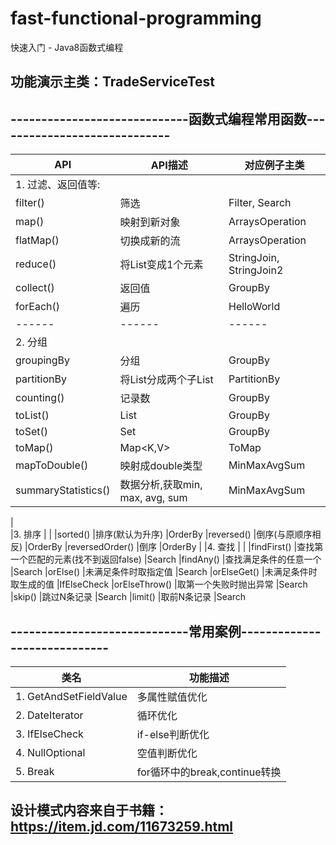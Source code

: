 # fast-functional-programming
快速入门 - Java8函数式编程


## 功能演示主类：TradeServiceTest

## -----------------------------函数式编程常用函数-----------------------------
|API                |API描述                                                 |对应例子主类
| ------ | ------ | ------ |
|1. 过滤、返回值等:
|filter()            |筛选                                                   |Filter, Search
|map()               |映射到新对象                                            |ArraysOperation
|flatMap()           |切换成新的流                                            |ArraysOperation
|reduce()            |将List<T>变成1个元素                                    |StringJoin, StringJoin2
|collect()           |返回值                                                 |GroupBy
|forEach()           |遍历                                                   |HelloWorld
| ------ | ------ | ------ |
|2. 分组              |                                                       |
|groupingBy          |分组                                                   |GroupBy
|partitionBy         |将List<T>分成两个子List<T>                              |PartitionBy
|counting()          |记录数                                                 |GroupBy
|toList()            |List<T>                                               |GroupBy
|toSet()             |Set<T>                                                |GroupBy
|toMap()             |Map<K,V>                                              |ToMap
|mapToDouble()       |映射成double类型                                        |MinMaxAvgSum
|summaryStatistics() |数据分析,获取min, max, avg, sum                         |MinMaxAvgSum
|                                                                           
|3. 排序              |                                                       |
|sorted()            |排序(默认为升序)                                         |OrderBy
|reversed()          |倒序(与原顺序相反)                                       |OrderBy
|reversedOrder()     |倒序                                                    |OrderBy
|
|4. 查找              |                                                       |
|findFirst()         |查找第一个匹配的元素(找不到返回false)                      |Search
|findAny()           |查找满足条件的任意一个                                    |Search
|orElse()            |未满足条件时取指定值                                      |Search
|orElseGet()         |未满足条件时取生成的值                                    |IfElseCheck
|orElseThrow()       |取第一个失败时抛出异常                                    |Search
|skip()              |跳过N条记录                                             |Search
|limit()             |取前N条记录                                             |Search


## -----------------------------常用案例-----------------------------
|类名                         |功能描述
| ------ | ------ |
|1. GetAndSetFieldValue      |多属性赋值优化
|2. DateIterator             |循环优化
|3. IfElseCheck              |if-else判断优化
|4. NullOptional             |空值判断优化
|5. Break                    |for循环中的break,continue转换

## 设计模式内容来自于书籍：https://item.jd.com/11673259.html
